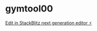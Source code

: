 # gymtool00

[Edit in StackBlitz next generation editor ⚡️](https://stackblitz.com/~/github.com/ali-linux-cloud/gymtool00)